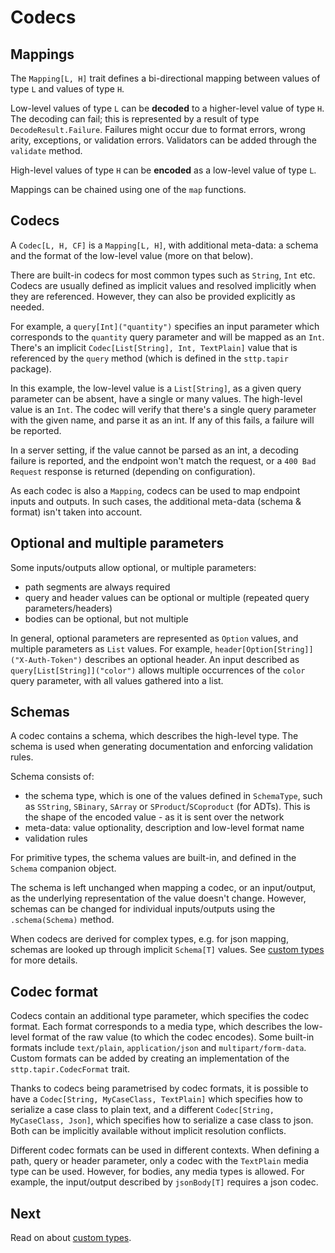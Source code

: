 # Codecs

## Mappings

The `Mapping[L, H]` trait defines a bi-directional mapping between values of type `L` and values of type `H`.

Low-level values of type `L` can be **decoded** to a higher-level value of type `H`. The decoding can fail; this is 
represented by a result of type `DecodeResult.Failure`. Failures might occur due to format errors, wrong arity, exceptions, 
or validation errors. Validators can be added through the `validate` method.

High-level values of type `H` can be **encoded** as a low-level value of type `L`.

Mappings can be chained using one of the `map` functions.

## Codecs

A `Codec[L, H, CF]` is a `Mapping[L, H]`, with additional meta-data: a schema and the format of the 
low-level value (more on that below). 

There are built-in codecs for most common types such as `String`, `Int` etc. Codecs are usually defined as implicit 
values and resolved implicitly when they are referenced. However, they can also be provided explicitly as needed.

For example, a `query[Int]("quantity")` specifies an input parameter which corresponds to the `quantity` query 
parameter and will be mapped as an `Int`. There's an implicit `Codec[List[String], Int, TextPlain]` value that is 
referenced by the `query` method (which is defined in the `sttp.tapir` package). 

In this example, the low-level value is a `List[String]`, as a given query parameter can be absent, have a single or
many values. The high-level value is an `Int`. The codec will verify that there's a single query parameter with the
given name, and parse it as an int. If any of this fails, a failure will be reported.

In a server setting, if the value cannot be parsed as an int, a decoding failure is reported, and the endpoint 
won't match the request, or a `400 Bad Request` response is returned (depending on configuration).

As each codec is also a `Mapping`, codecs can be used to map endpoint inputs and outputs. In such cases, the
additional meta-data (schema & format) isn't taken into account.

## Optional and multiple parameters

Some inputs/outputs allow optional, or multiple parameters:

* path segments are always required
* query and header values can be optional or multiple (repeated query parameters/headers)
* bodies can be optional, but not multiple

In general, optional parameters are represented as `Option` values, and multiple parameters as `List` values.
For example, `header[Option[String]]("X-Auth-Token")` describes an optional header. An input described as 
`query[List[String]]("color")` allows multiple occurrences of the `color` query parameter, with all values gathered
into a list.

## Schemas

A codec contains a schema, which describes the high-level type. The schema is used when generating documentation
and enforcing validation rules.

Schema consists of:

* the schema type, which is one of the values defined in `SchemaType`, such as `SString`, `SBinary`, `SArray` 
  or `SProduct`/`SCoproduct` (for ADTs). This is the shape of the encoded value - as it is sent over the network
* meta-data: value optionality, description and low-level format name
* validation rules

For primitive types, the schema values are built-in, and defined in the `Schema` companion object.

The schema is left unchanged when mapping a codec, or an input/output, as the underlying representation of the value
doesn't change. However, schemas can be changed for individual inputs/outputs using the `.schema(Schema)` method.

When codecs are derived for complex types, e.g. for json mapping, schemas are looked up through implicit
`Schema[T]` values. See [custom types](customtypes.md) for more details.
 
## Codec format

Codecs contain an additional type parameter, which specifies the codec format. Each format corresponds to a media type,
which describes the low-level format of the raw value (to which the codec encodes). Some built-in formats include 
`text/plain`, `application/json` and `multipart/form-data`. Custom formats can be added by creating an 
implementation of the `sttp.tapir.CodecFormat` trait.

Thanks to codecs being parametrised by codec formats, it is possible to have a `Codec[String, MyCaseClass, TextPlain]` which 
specifies how to serialize a case class to plain text, and a different `Codec[String, MyCaseClass, Json]`, which specifies 
how to serialize a case class to json. Both can be implicitly available without implicit resolution conflicts.

Different codec formats can be used in different contexts. When defining a path, query or header parameter, only a codec 
with the `TextPlain` media type can be used. However, for bodies, any media types is allowed. For example, the 
input/output described by `jsonBody[T]` requires a json codec.

## Next

Read on about [custom types](customtypes.md).
